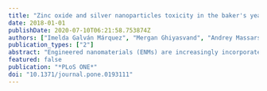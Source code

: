 ```yaml
---
title: "Zinc oxide and silver nanoparticles toxicity in the baker's yeast, Saccharomyces cerevisiae."
date: 2018-01-01
publishDate: 2020-07-10T06:21:58.753874Z
authors: ["Imelda Galván Márquez", "Mergan Ghiyasvand", "Andrey Massarsky", "Mohan Babu", "Bahram Samanfar", "Katayoun Omidi", "Thomas W Moon", "Myron L Smith", "Ashkan Golshani"]
publication_types: ["2"]
abstract: "Engineered nanomaterials (ENMs) are increasingly incorporated into a variety of commercial applications and consumer products; however, ENMs may possess cytotoxic properties due to their small size. This study assessed the effects of two commonly used ENMs, zinc oxide nanoparticles (ZnONPs) and silver nanoparticles (AgNPs), in the model eukaryote Saccharomyces cerevisiae. A collection of ≈4600 S. cerevisiae deletion mutant strains was used to deduce the genes, whose absence makes S. cerevisiae more prone to the cytotoxic effects of ZnONPs or AgNPs. We demonstrate that S. cerevisiae strains that lack genes involved in transmembrane and membrane transport, cellular ion homeostasis, and cell wall organization or biogenesis exhibited the highest sensitivity to ZnONPs. In contrast, strains that lack genes involved in transcription and RNA processing, cellular respiration, and endocytosis and vesicular transport exhibited the highest sensitivity to AgNPs. Secondary assays confirmed that ZnONPs affected cell wall function and integrity, whereas AgNPs exposure decreased transcription, reduced endocytosis, and led to a dysfunctional electron transport system. This study supports the use of S. cerevisiae Gene Deletion Array as an effective high-throughput technique to determine cellular targets of ENM toxicity."
featured: false
publication: "*PLoS ONE*"
doi: "10.1371/journal.pone.0193111"
---
```


